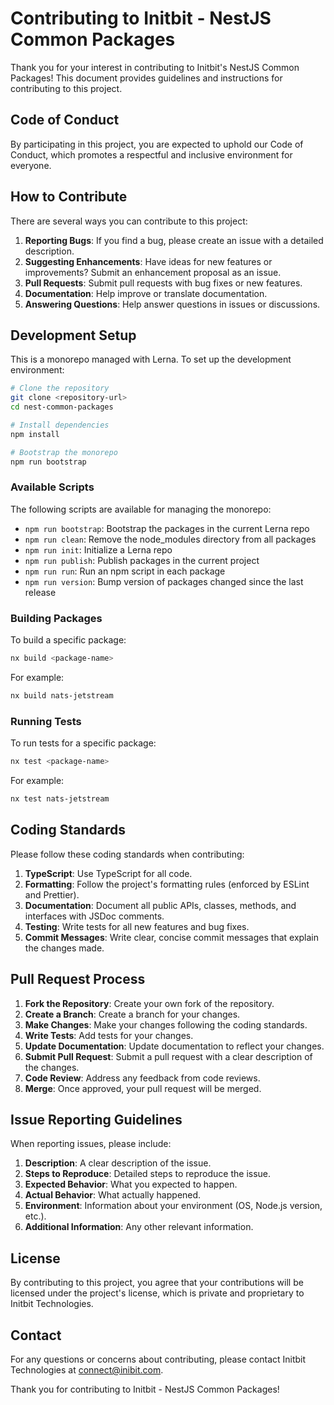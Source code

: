 # Contributing to Initbit - NestJS Common Packages

Thank you for your interest in contributing to Initbit's NestJS Common Packages! This document provides guidelines and instructions for contributing to this project.

## Code of Conduct

By participating in this project, you are expected to uphold our Code of Conduct, which promotes a respectful and inclusive environment for everyone.

## How to Contribute

There are several ways you can contribute to this project:

1. **Reporting Bugs**: If you find a bug, please create an issue with a detailed description.
2. **Suggesting Enhancements**: Have ideas for new features or improvements? Submit an enhancement proposal as an issue.
3. **Pull Requests**: Submit pull requests with bug fixes or new features.
4. **Documentation**: Help improve or translate documentation.
5. **Answering Questions**: Help answer questions in issues or discussions.

## Development Setup

This is a monorepo managed with Lerna. To set up the development environment:

```bash
# Clone the repository
git clone <repository-url>
cd nest-common-packages

# Install dependencies
npm install

# Bootstrap the monorepo
npm run bootstrap
```

### Available Scripts

The following scripts are available for managing the monorepo:

- `npm run bootstrap`: Bootstrap the packages in the current Lerna repo
- `npm run clean`: Remove the node_modules directory from all packages
- `npm run init`: Initialize a Lerna repo
- `npm run publish`: Publish packages in the current project
- `npm run run`: Run an npm script in each package
- `npm run version`: Bump version of packages changed since the last release

### Building Packages

To build a specific package:

```bash
nx build <package-name>
```

For example:

```bash
nx build nats-jetstream
```

### Running Tests

To run tests for a specific package:

```bash
nx test <package-name>
```

For example:

```bash
nx test nats-jetstream
```

## Coding Standards

Please follow these coding standards when contributing:

1. **TypeScript**: Use TypeScript for all code.
2. **Formatting**: Follow the project's formatting rules (enforced by ESLint and Prettier).
3. **Documentation**: Document all public APIs, classes, methods, and interfaces with JSDoc comments.
4. **Testing**: Write tests for all new features and bug fixes.
5. **Commit Messages**: Write clear, concise commit messages that explain the changes made.

## Pull Request Process

1. **Fork the Repository**: Create your own fork of the repository.
2. **Create a Branch**: Create a branch for your changes.
3. **Make Changes**: Make your changes following the coding standards.
4. **Write Tests**: Add tests for your changes.
5. **Update Documentation**: Update documentation to reflect your changes.
6. **Submit Pull Request**: Submit a pull request with a clear description of the changes.
7. **Code Review**: Address any feedback from code reviews.
8. **Merge**: Once approved, your pull request will be merged.

## Issue Reporting Guidelines

When reporting issues, please include:

1. **Description**: A clear description of the issue.
2. **Steps to Reproduce**: Detailed steps to reproduce the issue.
3. **Expected Behavior**: What you expected to happen.
4. **Actual Behavior**: What actually happened.
5. **Environment**: Information about your environment (OS, Node.js version, etc.).
6. **Additional Information**: Any other relevant information.

## License

By contributing to this project, you agree that your contributions will be licensed under the project's license, which is private and proprietary to Initbit Technologies.

## Contact

For any questions or concerns about contributing, please contact Initbit Technologies at connect@inibit.com.

Thank you for contributing to Initbit - NestJS Common Packages!
